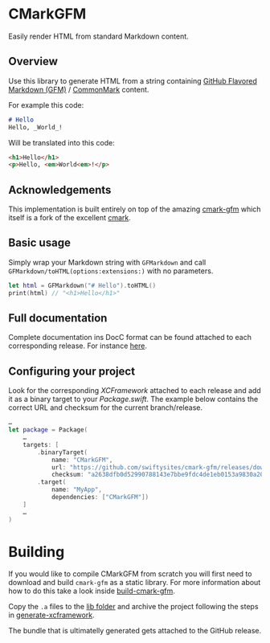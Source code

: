 # CMarkGFM

Easily render HTML from standard Markdown content.

## Overview

Use this library to generate HTML from a string containing [GitHub Flavored Markdown (GFM)](https://github.github.com/gfm/) / [CommonMark](https://commonmark.org) content.

For example this code:

```markdown
# Hello
Hello, _World_!
```

Will be translated into this code:

```html
<h1>Hello</h1>
<p>Hello, <em>World<em>!</p>
```

## Acknowledgements

This implementation is built entirely on top of the amazing [cmark-gfm](https://github.com/github/cmark-gfm) which itself is a fork of the excellent [cmark](https://github.com/commonmark/cmark).

## Basic usage

Simply wrap your Markdown string with ``GFMarkdown`` and call ``GFMarkdown/toHTML(options:extensions:)`` with no parameters.

```swift
let html = GFMarkdown("# Hello").toHTML()
print(html) // "<h1>Hello</h1>"
```

## Full documentation

Complete documentation ins DocC format can be found attached to each corresponding release. For instance [here](https://github.com/swiftysites/cmark-gfm/releases/download/1.0.0/CMarkGFM.docc.zip).

## Configuring your project

Look for the corresponding _XCFramework_ attached to each release and add it as a binary target to your _Package.swift_. The example below contains the correct URL and checksum for the current branch/release.

```swift
…
let package = Package(
    …
    targets: [
        .binaryTarget(
            name: "CMarkGFM",
            url: "https://github.com/swiftysites/cmark-gfm/releases/download/1.0.0/CMarkGFM.xcframework.zip",
            checksum: "a2638dfb0d52990788143e7bbe9fdc4de1eb0153a9830a208d951720d3a4b75f"),
        .target(
            name: "MyApp",
            dependencies: ["CMarkGFM"])
    ]
    …
)
```

# Building

If you would like to compile CMarkGFM from scratch you will first need to download and build `cmark-gfm` as a static library. For more information about how to do this take a look inside [build-cmark-gfm](scripts/build-cmark-gfm.sh).

Copy the `.a` files to the [lib folder](lib) and archive the project following the steps in [generate-xcframework](scripts/generate-xcframework.sh).

The bundle that is ultimatelly generated gets attached to the GitHub release.
